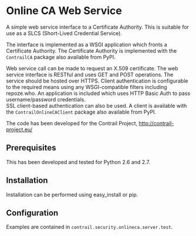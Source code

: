 Online CA Web Service
=====================
A simple web service interface to a Certificate Authority.  This is 
suitable for use as a SLCS (Short-Lived Credential Service).

The interface is implemented as a WSGI application which fronts a Certificate
Authority.  The Certificate Authority is implemented with the ``ContrailCA``
package also available from PyPI.

Web service call can be made to request an X.509 certificate.  The web service 
interface is RESTful and uses GET and POST operations.  The service should be 
hosted over HTTPS.  Client authentication is configurable to the required means 
using any WSGI-compatible filters including repoze.who.  An application is 
included which  uses HTTP Basic Auth to pass username/password credentials.  
SSL client-based authentication can also be used.  A client is available with 
the ``ContrailOnlineCAClient`` package also available from PyPI.

The code has been developed for the Contrail Project, http://contrail-project.eu/

Prerequisites
-------------
This has been developed and tested for Python 2.6 and 2.7.

Installation
------------
Installation can be performed using easy_install or pip.

Configuration
-------------
Examples are contained in ``contrail.security.onlineca.server.test``.
